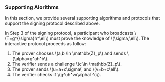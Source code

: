 ### Supporting Alorithms

In this section, we provide several supporting algorithms and protocols that support the signing protocol described above.

In Step 3 of the signing protocol, a participant who broadcasts \\(T=g^{\sigma}h^\ell\\) must prove the knowledge of \\(\sigma,\ell\\). The interactive protocol proceeds as follow:

1. The prover chooses \\(a,b \in \mathbb{Z}_p\\) and sends \\(\alpha=g^ah^b\\).
2. The verifier sends a challenge \\(c \in \mathbb{Z}_p\\).
3. The prover sends \\(u=a+c\sigma\\) and \\(v=b+c\ell\\).
4. The verifier checks if \\(g^uh^v=\alphaT^c\\).